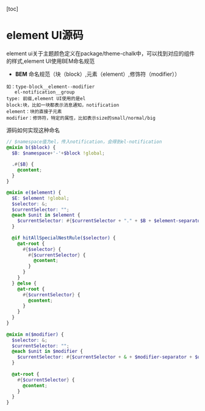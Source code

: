 [toc]

# element UI源码

element ui关于主题颜色定义在package/theme-chalk中，可以找到对应的组件的样式,element UI使用BEM命名规范

+  **BEM** 命名规范（块（block）,元素（element）,修饰符（modifier））

  ```
  如：type-block__element--modifier
     el-notification__group
  type: 前缀,element UI使用的是el
  block:块，比如一块都表示消息通知，notification
  element：块的直接子元素
  modifier：修饰符，特定的属性，比如表示size的small/normal/big
  ```

源码如何实现这种命名

```scss
// $namespace值为el，传入notification，会得到el-notification
@mixin b($block) {
  $B: $namespace+'-'+$block !global;
 
  .#{$B} {
    @content;
  }
}

@mixin e($element) {
  $E: $element !global;
  $selector: &;
  $currentSelector: "";
  @each $unit in $element {
    $currentSelector: #{$currentSelector + "." + $B + $element-separator + $unit + ","};
  }
 
  @if hitAllSpecialNestRule($selector) {
    @at-root {
      #{$selector} {
        #{$currentSelector} {
          @content;
        }
      }
    }
  } @else {
    @at-root {
      #{$currentSelector} {
        @content;
      }
    }
  }
}
 
@mixin m($modifier) {
  $selector: &;
  $currentSelector: "";
  @each $unit in $modifier {
    $currentSelector: #{$currentSelector + & + $modifier-separator + $unit + ","};
  }
 
  @at-root {
    #{$currentSelector} {
      @content;
    }
  }
}
```


